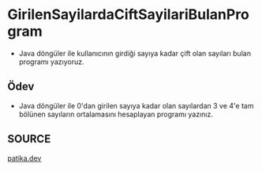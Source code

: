 # GirilenSayilardaCiftSayilariBulanProgram
  * Java döngüler ile kullanıcının girdiği sayıya kadar çift olan sayıları bulan programı yazıyoruz.

## Ödev
  * Java döngüler ile 0'dan girilen sayıya kadar olan sayılardan 3 ve 4'e tam bölünen sayıların ortalamasını hesaplayan programı yazınız.

## SOURCE
[patika.dev](https://www.patika.dev/tr)
